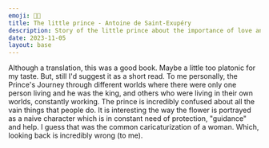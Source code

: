 ```yaml
---
emoji: 🤴🏻
title: The little prince - Antoine de Saint-Exupéry
description: Story of the little prince about the importance of love and being creative.
date: 2023-11-05
layout: base
---
```


Although a translation, this was a good book.
Maybe a little too platonic for my taste. But, still I'd suggest it as a short read.
To me personally, the Prince's Journey through different worlds where there were only one person living and he was the king, and others who were living in their own worlds, constantly working. The prince is incredibly confused about all the vain things that people do.
It is interesting the way the flower is portrayed as a naive character which is in constant need of protection, "guidance" and help. I guess that was the common caricaturization of a woman. Which, looking back is incredibly wrong (to me).
